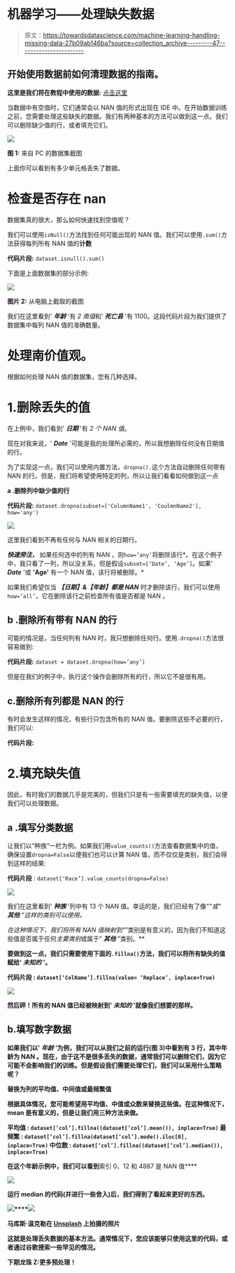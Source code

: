 # 机器学习——处理缺失数据

> 原文：<https://towardsdatascience.com/machine-learning-handling-missing-data-27b09ab146ba?source=collection_archive---------47----------------------->

## 开始使用数据前如何清理数据的指南。

**这里是我们将在教程中使用的数据:** [点击这里](https://catalog.data.gov/dataset/accidental-drug-related-deaths-january-2012-sept-2015)

当数据中有空值时，它们通常会以 NAN 值的形式出现在 IDE 中。在开始数据训练之前，您需要处理这些缺失的数据。我们有两种基本的方法可以做到这一点。我们可以删除缺少值的行，或者填充它们。

![](img/61af5c8bb5e8c091d1fb77958a24bae0.png)

**图 1:** 来自 PC 的数据集截图

上面你可以看到有多少单元格丢失了数据。

# 检查是否存在 nan

数据集真的很大，那么如何快速找到空值呢？

我们可以使用`isNull()`方法找到任何可能出现的 NAN 值。我们可以使用`.sum()`方法获得每列所有 NAN 值的**计数**

**代码片段:** `dataset.isnull().sum()`

下面是上面数据集的部分示例:

![](img/b3ac72ecfe7a66922b1b23181fc121b1.png)

**图片 2:** 从电脑上截取的截图

我们在这里看到' ***年龄*** '有 *2 南值*和' ***死亡县*** '有 1100。这段代码片段为我们提供了数据集中每列 NAN 值的准确数量。

# 处理南价值观。

根据如何处理 NAN 值的数据集，您有几种选择。

# 1.删除丢失的值

在上例中，我们看到' ***日期*** '有 *2 个 NAN 值*。

现在对我来说，' ***Date*** '可能是我的处理所必需的，所以我想删除任何没有日期值的行。

为了实现这一点，我们可以使用内置方法，`dropna().`这个方法自动删除任何带有 NAN 的行。但是，我们将希望使用特定的列，所以让我们看看如何做到这一点

**a .删除列中缺少值的行**

**代码片段:** `dataset.dropna(subset=['ColumnName1', 'CoulmnName2'], how='any')`

![](img/6e83f97ceaac5165bf953f026ac5cfab.png)

这里我们看到不再有任何与 NAN 相关的日期行。

***快速旁注，*** 如果任何选中的列有 NAN ，则`how=’any’`将删除该行*。在这个例子中，我只看了一列，所以没关系，但是假设`subset=[‘Date’, ‘Age’]`。如果' ***Date*** '或 **'Age'** 有一个 NAN 值，该行将被删除。*

如果我们希望仅当 ***【日期】&【年龄】都是 NAN*** 时才删除该行，我们可以使用`how=’all’`，它在删除该行之前检查所有值是否都是 NAN 。

## **b .删除所有带有 NAN 的行**

可能的情况是，当任何列有 NAN 时，我只想删除任何行。使用`.dropna()`方法很容易做到:

**代码片段:** `dataset = dataset.dropna(how=’any’)`

但是在我们的例子中，执行这个操作会删除所有的行，所以它不是很有用。

## c.删除所有列都是 NAN 的行

有时会发生这样的情况，有些行只包含所有的 NAN 值。要删除这些不必要的行，我们可以:

**代码片段:**

# 2.填充缺失值

因此，有时我们的数据几乎是完美的，但我们只是有一些需要填充的缺失值，以便我们可以处理数据。

## **a .填写分类数据**

让我们以“种族”一栏为例。如果我们用`value_counts()`方法查看数据集中的值，确保设置`dropna=False`以便我们也可以计算 NAN 值，而不仅仅是类别，我们会得到这样的结果:

**代码片段** : `dataset[‘Race’].value_counts(dropna=False)`

![](img/d04375da01fa5a009a0304e08879c132.png)

我们在这里看到' ***种族*** '列中有 13 个 NAN 值。幸运的是，我们已经有了像“*”或“ ***其他*** ”这样的类别可以使用。*

*在这种情况下，我们将所有 NAN 值映射到“*”类别是有意义的，因为我们不知道这些值是否属于任何*主要类别*或属于“ ***其他*** ”类别。**

**要做到这一点，我们只需要使用下面的`.fillna()`方法，我们可以将所有缺失的值赋给' ***未知的*** '。**

****代码片段** : `dataset[‘ColName’].fillna(value= ‘Replace’, inplace=True)`**

**![](img/b3052999bb38ec764df1233c7c264133.png)**

**然后砰！所有的 NAN 值已经被映射到' ***未知的*** '就像我们想要的那样。**

## **b.填写数字数据**

**如果我们以' ***年龄*** '为例，我们可以从我们之前的运行(图 3)中看到有 **3 行，其中年龄为 NAN** 。现在，由于这不是很多丢失的数据，通常我们可以删除它们，因为它可能不会影响我们的训练。但是假设我们需要处理它们，我们可以采用什么策略呢？**

****替换为列的平均值、中间值或最频繁值****

**根据具体情况，您可能希望用平均值、中值或众数来替换这些值。在这种情况下，mean 是有意义的，但是让我们用三种方法来做。**

****平均值** : `dataset[‘col’].fillna((dataset[‘col’].mean()), inplace=True)` **最频繁** : `dataset[‘col’].fillna(dataset[‘col’].mode().iloc[0], inplace=True)`
**中位数** : `dataset[‘col’].fillna((dataset[‘col’].median()), inplace=True)`**

**在这个年龄示例中，我们可以看到**索引 0、12 和 4887 是 NAN 值****

**![](img/ea5bf595896740cd11f634e5e679ee21.png)**

**运行 median 的代码(并进行一些舍入)后，我们得到了看起来更好的东西。**

**![](img/26d27bc382e7415d87f8eeb8b1d59e85.png)****![](img/754540c4b830f7c7f81810e28326a881.png)**

**马库斯·温克勒在 [Unsplash](https://unsplash.com?utm_source=medium&utm_medium=referral) 上拍摄的照片**

**这就是处理丢失数据的基本方法。通常情况下，您应该能够只使用这里的代码，或者通过谷歌搜索一些罕见的情况。**

****下期龙珠 Z:更多预处理！****